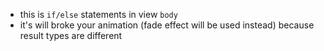 - this is `if/else` statements in view `body`
- it's will broke your animation (fade effect will be used instead) because result types are different